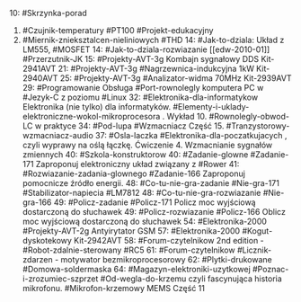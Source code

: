 10: #Skrzynka-porad 
1. #Czujnik-temperatury #PT100 #Projekt-edukacyjny 
2. #Miernik-znieksztalcen-nieliniowych #THD
14: #Jak-to-dziala: Układ z LM555, #MOSFET 
14: #Jak-to-dziala-rozwiazanie [[edw-2010-01]] #Przerzutnik-JK
15: #Projekty-AVT-3g Kombajn sygnałowy DDS Kit-2941AVT
21: #Projekty-AVT-3g #Nagrzewnica-indukcyjna 1kW Kit-2940AVT
25: #Projekty-AVT-3g #Analizator-widma 70MHz Kit-2939AVT
29: #Programowanie Obsługa #Port-rownolegly komputera PC w #Jezyk-C z poziomu #Linux
32: #Elektronika-dla-informatykow Elektronika (nie tylko) dla informatyków. #Elementy-i-uklady-elektroniczne-wokol-mikroprocesora . Wykład 10. #Rownolegly-obwod-LC w praktyce
34: #Pod-lupa #Wzmacniacz Część 15. #Tranzystorowy-wzmacniacz-audio 
37: #Osla-laczka #Elektronika-dla-poczatkujacych , czyli wyprawy na oślą łączkę. Ćwiczenie 4. Wzmacnianie sygnałów zmiennych
40: #Szkola-konstruktorow 
40: #Zadanie-glowne #Zadanie-171 Zaproponuj elektroniczny układ związany z #Rower 
41: #Rozwiazanie-zadania-glownego #Zadanie-166 Zaproponuj pomocnicze źródło energii.
48: #Co-tu-nie-gra-zadanie #Nie-gra-171 #Stabilizator-napiecia #LM7812
48: #Co-tu-nie-gra-rozwiazanie #Nie-gra-166 
49: #Policz-zadanie #Policz-171 Policz moc wyjściową dostarczoną do słuchawek
49: #Policz-rozwiazanie #Policz-166 Oblicz moc wyjściową dostarczoną do słuchawek
54: #Elektronika-2000 #Projekty-AVT-2g Antyirytator GSM
57: #Elektronika-2000 #Kogut-dyskotekowy Kit-2942AVT
58: #Forum-czytelnikow 2nd edition - #Robot-zdalnie-sterowany #RC5
61: #Forum-czytelnikow #Licznik-zdarzen - motywator bezmikroprocesorowy
62: #Plytki-drukowane #Domowa-soldermaska
64: #Magazyn-elektroniki-uzytkowej #Poznac-i-zrozumiec-szprzet  #Od-wegla-do-krzemu czyli fascynująca historia mikrofonu. #Mikrofon-krzemowy MEMS Część 11



